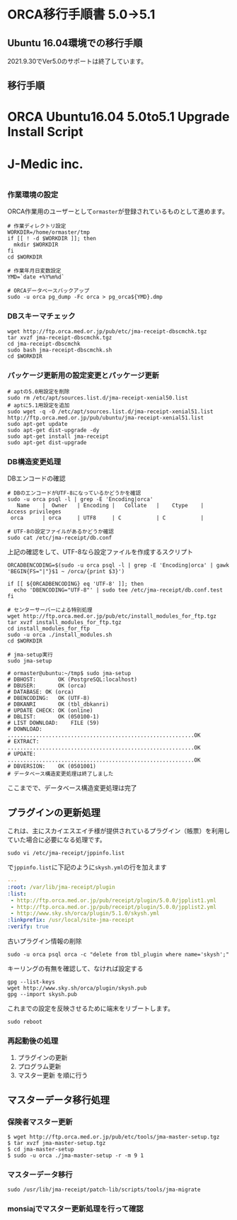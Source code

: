 # ORCA移行手順書 5.0->5.1

## Ubuntu 16.04環境での移行手順

2021.9.30でVer5.0のサポートは終了しています。

## 移行手順

# ORCA Ubuntu16.04 5.0to5.1 Upgrade Install Script
# 
# J-Medic inc.
#
#

### 作業環境の設定
ORCA作業用のユーザーとして`ormaster`が登録されているものとして進めます。
```shell
# 作業ディレクトリ設定
WORKDIR=/home/ormaster/tmp
if [[ ! -d $WORKDIR ]]; then
  mkdir $WORKDIR
fi
cd $WORKDIR

# 作業年月日変数設定
YMD=`date +%Y%m%d`

# ORCAデータベースバックアップ
sudo -u orca pg_dump -Fc orca > pg_orca${YMD}.dmp
```

### DBスキーマチェック
```shell
wget http://ftp.orca.med.or.jp/pub/etc/jma-receipt-dbscmchk.tgz
tar xvzf jma-receipt-dbscmchk.tgz
cd jma-receipt-dbscmchk
sudo bash jma-receipt-dbscmchk.sh
cd $WORKDIR
```

### パッケージ更新用の設定変更とパッケージ更新
```shell
# aptの5.0用設定を削除
sudo rm /etc/apt/sources.list.d/jma-receipt-xenial50.list
# aptに5.1用設定を追加
sudo wget -q -O /etc/apt/sources.list.d/jma-receipt-xenial51.list http://ftp.orca.med.or.jp/pub/ubuntu/jma-receipt-xenial51.list
sudo apt-get update
sudo apt-get dist-upgrade -dy
sudo apt-get install jma-receipt
sudo apt-get dist-upgrade
```

### DB構造変更処理
DBエンコードの確認
```
# DBのエンコードがUTF-8になっているかどうかを確認
sudo -u orca psql -l | grep -E 'Encoding|orca'
   Name    |  Owner   | Encoding |   Collate   |    Ctype    |   Access privileges   
 orca      | orca     | UTF8     | C           | C           |

# UTF-8の設定ファイルがあるかどうか確認
sudo cat /etc/jma-receipt/db.conf 
```

上記の確認をして、UTF-8なら設定ファイルを作成するスクリプト
```
ORCADBENCODING=$(sudo -u orca psql -l | grep -E 'Encoding|orca' | gawk 'BEGIN{FS="|"}$1 ~ /orca/{print $3}')

if [[ ${ORCADBENCODING} eq 'UTF-8' ]]; then
  echo 'DBENCODING="UTF-8"' | sudo tee /etc/jma-receipt/db.conf.test
fi
```

```
# センターサーバーによる特別処理
wget http://ftp.orca.med.or.jp/pub/etc/install_modules_for_ftp.tgz 
tar xvzf install_modules_for_ftp.tgz
cd install_modules_for_ftp
sudo -u orca ./install_modules.sh
cd $WORKDIR

# jma-setup実行
sudo jma-setup

# ormaster@ubuntu:~/tmp$ sudo jma-setup
# DBHOST:		OK (PostgreSQL:localhost)
# DBUSER:		OK (orca)
# DATABASE:	OK (orca)
# DBENCODING:	OK (UTF-8)
# DBKANRI		OK (tbl_dbkanri)
# UPDATE CHECK:	OK (online)
# DBLIST:		OK (050100-1)
# LIST DOWNLOAD:	FILE (59)
# DOWNLOAD:	...........................................................OK
# EXTRACT:	...........................................................OK
# UPDATE:	...........................................................OK
# DBVERSION:	OK (0501001)
# データベース構造変更処理は終了しました
```

ここまでで、データベース構造変更処理は完了


## プラグインの更新処理
これは、主にスカイエスエイチ様が提供されているプラグイン（帳票）を利用していた場合に必要になる処理です。

```shell
sudo vi /etc/jma-receipt/jppinfo.list
```
で`jppinfo.list`に下記のように`skysh.yml`の行を加えます
```shell:skysh.yml
---
:root: /var/lib/jma-receipt/plugin
:list:
 - http://ftp.orca.med.or.jp/pub/receipt/plugin/5.0.0/jpplist1.yml
 - http://ftp.orca.med.or.jp/pub/receipt/plugin/5.0.0/jpplist2.yml
 - http://www.sky.sh/orca/plugin/5.1.0/skysh.yml
:linkprefix: /usr/local/site-jma-receipt
:verify: true
```
古いプラグイン情報の削除
```
sudo -u orca psql orca -c "delete from tbl_plugin where name='skysh';"
```
キーリングの有無を確認して、なければ設定する
```
gpg --list-keys
wget http://www.sky.sh/orca/plugin/skysh.pub
gpg --import skysh.pub
```

これまでの設定を反映させるために端末をリブートします。
```
sudo reboot
```

### 再起動後の処理
1. プラグインの更新
2. プログラム更新
3. マスター更新
を順に行う

## マスターデータ移行処理

### 保険者マスター更新
```
$ wget http://ftp.orca.med.or.jp/pub/etc/tools/jma-master-setup.tgz 
$ tar xvzf jma-master-setup.tgz
$ cd jma-master-setup
$ sudo -u orca ./jma-master-setup -r -m 9 1
```
### マスターデータ移行
```
sudo /usr/lib/jma-receipt/patch-lib/scripts/tools/jma-migrate
```

### monsiajでマスター更新処理を行って確認


